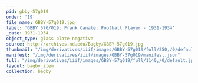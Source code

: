 ```yaml
---
pid: gbby-57g019
order: '19'
file_name: GBBY-57g019.jpg
label: 'GBBY 57G/019: Frank Canale: Football Player - 1931-1934'
_date: 1931-1934
object_type: glass plate negative
source: http://archives.nd.edu/Bagby/GBBY-57g019.jpg
thumbnail: "/img/derivatives/iiif/images/GBBY-57g019/full/250,/0/default.jpg"
manifest: "/img/derivatives/iiif/images/GBBY-57g019/manifest.json"
full: "/img/derivatives/iiif/images/GBBY-57g019/full/1140,/0/default.jpg"
layout: bagby_item
collection: bagby
---
```

